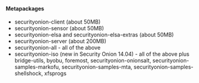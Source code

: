 #### Metapackages ####
  * securityonion-client (about 50MB)
  * securityonion-sensor (about 50MB)
  * securityonion-elsa and securityonion-elsa-extras (about 50MB)
  * securityonion-server (about 200MB)
  * securityonion-all - all of the above
  * securityonion-iso (new in Security Onion 14.04) - all of the above plus bridge-utils, byobu, foremost, securityonion-onionsalt, securityonion-samples-markofu, securityonion-samples-mta, securityonion-samples-shellshock, xfsprogs